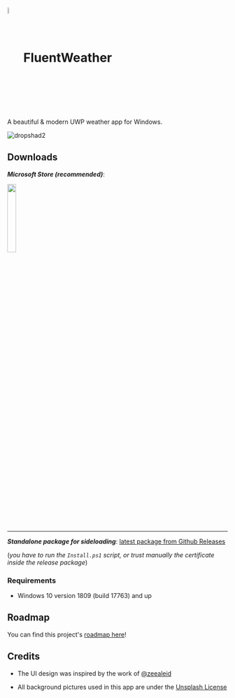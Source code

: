 <h1> <img align="center" src="https://github.com/Gabboxl/FluentWeather/assets/26819478/cc001a70-bfa4-4e3e-84cf-ea86652dcb98" width=6% height=6%> FluentWeather </h1>
A beautiful & modern UWP weather app for Windows.

![dropshad2](https://github.com/Gabboxl/FluentWeather/assets/26819478/4170effe-4594-415b-b1ca-02c61087f539)

## Downloads

 ***Microsoft Store (recommended)***:
 
 <a href="https://apps.microsoft.com/store/detail/9PFD136M8457?launch=true&mode=mini" > <img src="https://get.microsoft.com/images/en-US%20dark.svg" width=20% height=20%/> </a>

----

***Standalone package for sideloading***: [latest package from Github Releases](https://github.com/Gabboxl/FluentWeather/releases/latest)

(*you have to run the `Install.ps1` script, or trust manually the certificate inside the release package*)

### Requirements

* Windows 10 version 1809 (build 17763) and up


## Roadmap

You can find this project's [roadmap here](https://github.com/users/Gabboxl/projects/6/views/1)!

## Credits

* The UI design was inspired by the work of [@zeealeid](https://twitter.com/zeealeid)

* All background pictures used in this app are under the [Unsplash License](https://unsplash.com/license)
